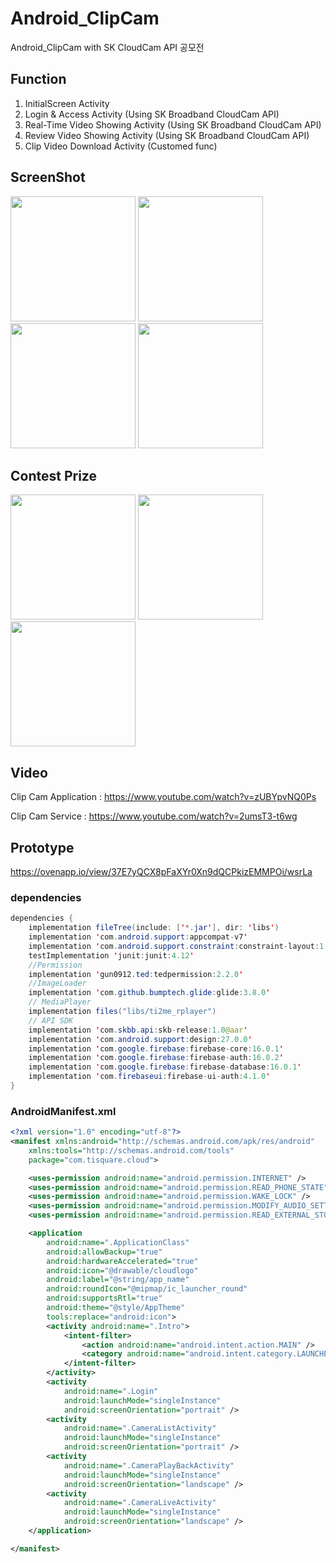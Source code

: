 # Android_ClipCam
Android_ClipCam with SK CloudCam API 공모전

## Function

1. InitialScreen Activity
2. Login & Access Activity (Using SK Broadband CloudCam API)
3. Real-Time Video Showing Activity (Using SK Broadband CloudCam API)
4. Review Video Showing Activity (Using SK Broadband CloudCam API)
5. Clip Video Download Activity (Customed func)

## ScreenShot
<div>
<img width="200" src="https://user-images.githubusercontent.com/37185394/54339374-feb77800-4677-11e9-9844-70a77608cb63.jpg"/>
<img width="200" src="https://user-images.githubusercontent.com/37185394/54339376-feb77800-4677-11e9-97ba-c9c190715768.jpg"/>
<img width="200" src="https://user-images.githubusercontent.com/37185394/54339377-ff500e80-4677-11e9-9515-c67e70c1cdce.jpg"/>
<img width="200" src="https://user-images.githubusercontent.com/37185394/54339378-ff500e80-4677-11e9-85f6-e2271c1b93a8.jpg"/>
</div>

## Contest Prize
<div>
<img width="200" src="https://user-images.githubusercontent.com/37185394/55533677-0dc89d80-56ed-11e9-9bb0-562184cb0144.jpg"/>
<img width="200" src="https://user-images.githubusercontent.com/37185394/55533679-0f926100-56ed-11e9-9486-7a6b30a905f8.jpg"/>
<img width="200" src="https://user-images.githubusercontent.com/37185394/55533720-2df85c80-56ed-11e9-84e3-bba2d83e5f9d.jpg"/>
</div>

## Video
Clip Cam Application : https://www.youtube.com/watch?v=zUBYpvNQ0Ps

Clip Cam Service : https://www.youtube.com/watch?v=2umsT3-t6wg

## Prototype
https://ovenapp.io/view/37E7yQCX8pFaXYr0Xn9dQCPkizEMMPOi/wsrLa

### dependencies
```java
dependencies {
    implementation fileTree(include: ['*.jar'], dir: 'libs')
    implementation 'com.android.support:appcompat-v7'
    implementation 'com.android.support.constraint:constraint-layout:1.1.3'
    testImplementation 'junit:junit:4.12'
    //Permission
    implementation 'gun0912.ted:tedpermission:2.2.0'
    //ImageLoader
    implementation 'com.github.bumptech.glide:glide:3.8.0'
    // MediaPlayer
    implementation files("libs/ti2me_rplayer")
    // API SDK
    implementation 'com.skbb.api:skb-release:1.0@aar'
    implementation 'com.android.support:design:27.0.0'
    implementation 'com.google.firebase:firebase-core:16.0.1'
    implementation 'com.google.firebase:firebase-auth:16.0.2'
    implementation 'com.google.firebase:firebase-database:16.0.1'
    implementation 'com.firebaseui:firebase-ui-auth:4.1.0'
}
```

### AndroidManifest.xml
```xml
<?xml version="1.0" encoding="utf-8"?>
<manifest xmlns:android="http://schemas.android.com/apk/res/android"
    xmlns:tools="http://schemas.android.com/tools"
    package="com.tisquare.cloud">

    <uses-permission android:name="android.permission.INTERNET" />
    <uses-permission android:name="android.permission.READ_PHONE_STATE" />
    <uses-permission android:name="android.permission.WAKE_LOCK" />
    <uses-permission android:name="android.permission.MODIFY_AUDIO_SETTINGS" />
    <uses-permission android:name="android.permission.READ_EXTERNAL_STORAGE" />

    <application
        android:name=".ApplicationClass"
        android:allowBackup="true"
        android:hardwareAccelerated="true"
        android:icon="@drawable/cloudlogo"
        android:label="@string/app_name"
        android:roundIcon="@mipmap/ic_launcher_round"
        android:supportsRtl="true"
        android:theme="@style/AppTheme"
        tools:replace="android:icon">
        <activity android:name=".Intro">
            <intent-filter>
                <action android:name="android.intent.action.MAIN" />
                <category android:name="android.intent.category.LAUNCHER" />
            </intent-filter>
        </activity>
        <activity
            android:name=".Login"
            android:launchMode="singleInstance"
            android:screenOrientation="portrait" />
        <activity
            android:name=".CameraListActivity"
            android:launchMode="singleInstance"
            android:screenOrientation="portrait" />
        <activity
            android:name=".CameraPlayBackActivity"
            android:launchMode="singleInstance"
            android:screenOrientation="landscape" />
        <activity
            android:name=".CameraLiveActivity"
            android:launchMode="singleInstance"
            android:screenOrientation="landscape" />
    </application>

</manifest>
```
